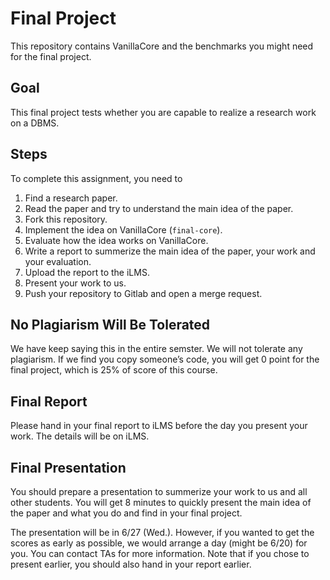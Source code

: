 # Final Project

This repository contains VanillaCore and the benchmarks you might need for the final project.

## Goal

This final project tests whether you are capable to realize a research work on a DBMS.

## Steps
To complete this assignment, you need to

1. Find a research paper.
2. Read the paper and try to understand the main idea of the paper.
3. Fork this repository.
4. Implement the idea on VanillaCore (`final-core`).
5. Evaluate how the idea works on VanillaCore.
6. Write a report to summerize the main idea of the paper, your work and your evaluation.
7. Upload the report to the iLMS.
8. Present your work to us.
9. Push your repository to Gitlab and open a merge request.

## No Plagiarism Will Be Tolerated

We have keep saying this in the entire semster. We will not tolerate any plagiarism. If we find you copy someone’s code, you will get 0 point for the final project, which is 25% of score of this course.

## Final Report

Please hand in your final report to iLMS before the day you present your work. The details will be on iLMS.

## Final Presentation

You should prepare a presentation to summerize your work to us and all other students. You will get 8 minutes to quickly present the main idea of the paper and what you do and find in your final project.

The presentation will be in 6/27 (Wed.). However, if you wanted to get the scores as early as possible, we would arrange a day (might be 6/20) for you. You can contact TAs for more information. Note that if you chose to present earlier, you should also hand in your report earlier.